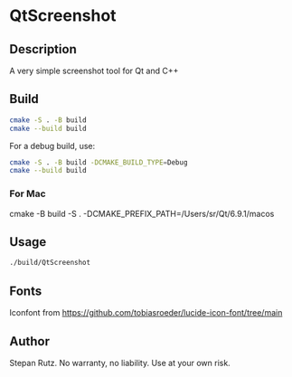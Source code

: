 # QtScreenshot

## Description

A very simple screenshot tool for Qt and C++

## Build

```bash
cmake -S . -B build
cmake --build build
```

For a debug build, use:
```bash
cmake -S . -B build -DCMAKE_BUILD_TYPE=Debug
cmake --build build
```

### For Mac

cmake -B build -S . -DCMAKE_PREFIX_PATH=/Users/sr/Qt/6.9.1/macos





## Usage

```bash
./build/QtScreenshot
```

## Fonts

Iconfont from https://github.com/tobiasroeder/lucide-icon-font/tree/main

## Author

Stepan Rutz. No warranty, no liability. Use at your own risk.

